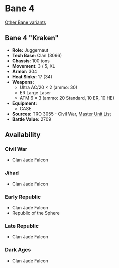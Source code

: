 # Bane 4

[Other Bane variants](../bane.md)

## Bane 4 "Kraken"
- **Role:** Juggernaut
- **Tech Base:** Clan (3066)
- **Chassis:** 100 tons
- **Movement:** 3 / 5, XL
- **Armor:** 304
- **Heat Sinks:** 17 (34)
- **Weapons:**
  - Ultra AC/20 × 2 (ammo: 30)
  - ER Large Laser
  - ATM 6 × 3 (ammo: 20 Standard, 10 ER, 10 HE)
- **Equipment:**
  - CASE
- **Sources:** TRO 3055 - Civil War, [Master Unit List](http://masterunitlist.info/Unit/Details/1844/kraken-bane-4)
- **Battle Value:** 2709

## Availability

### Civil War
- Clan Jade Falcon

### Jihad
- Clan Jade Falcon

### Early Republic
- Clan Jade Falcon
- Republic of the Sphere

### Late Republic
- Clan Jade Falcon

### Dark Ages
- Clan Jade Falcon


